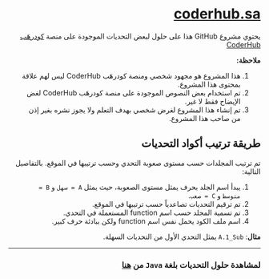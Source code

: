 <div dir="rtl">


# [coderhub.sa](coderhub.sa)

يحتوي مشروع GitHub هذا على حلول لبعض التحديات الموجودة على منصة [كودرهَب CoderHub](coderhub.sa)

**ملاحظة:**

1. هذا المشروع هو مجهود شخصي ومنصة كودرهَب CoderHub ليس لهم علاقة بمحتوى هذا المشروع.
2. تم استخدام بعض النصوص الموجودة على منصة كودرهَب CoderHub لغض الإيضاح فقط لا غير.
3. تم إنشاء هذا المشروع لغرض شخصي بهدف التعلم ولا يجوز نشره بغير إذن من صاحب هذا المشروع.

## طريقة  ترتيب أكواد التحديات

تم ترتيب  المجلدات حسب مستوى صعوبة التحدي وحسب ترتيبها في الموقع. بالتفاصيل التالية:

1. يبدأ اسم الجلد بحرف يمثل مستوى الصعوبة، حيث يمثل `A = سهل` و `B = متوسط` و `C = صعب`.
2. تم ترقيم التحديات تصاعدياً حسب ترتيبها في الموقع.
3. تم تسمية المجلد حسب اسم function المستعملة في التحدي.
4. اسم ملف الكود يحمل نفس اسم function ولكن ببادئة حرف كبير.

**مثال**: `A.1_Sub` يمثل التحدي الأول من التحديات السهلة.

------

### لمشاهدة حلول التحديات بلغة `Java` من [هنا](Java/README.md)

</div>
